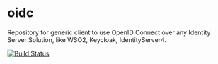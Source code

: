 # oidc
Repository for generic client to use OpenID Connect over any Identity Server Solution, like WSO2, Keycloak, IdentityServer4.

[![Build Status](https://dev.azure.com/benner-tecnologia/benner-tecnologia/_apis/build/status/benner-sistemas.oidc?branchName=master)](https://dev.azure.com/benner-tecnologia/benner-tecnologia/_build/latest?definitionId=1&branchName=master)
